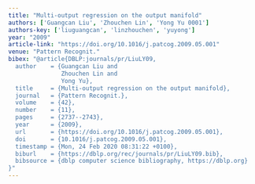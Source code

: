 ```yaml
---
title: "Multi-output regression on the output manifold"
authors: ['Guangcan Liu', 'Zhouchen Lin', 'Yong Yu 0001']
authors-key: ['liuguangcan', 'linzhouchen', 'yuyong']
year: "2009"
article-link: "https://doi.org/10.1016/j.patcog.2009.05.001"
venue: "Pattern Recognit."
bibex: "@article{DBLP:journals/pr/LiuLY09,
  author    = {Guangcan Liu and
               Zhouchen Lin and
               Yong Yu},
  title     = {Multi-output regression on the output manifold},
  journal   = {Pattern Recognit.},
  volume    = {42},
  number    = {11},
  pages     = {2737--2743},
  year      = {2009},
  url       = {https://doi.org/10.1016/j.patcog.2009.05.001},
  doi       = {10.1016/j.patcog.2009.05.001},
  timestamp = {Mon, 24 Feb 2020 08:31:22 +0100},
  biburl    = {https://dblp.org/rec/journals/pr/LiuLY09.bib},
  bibsource = {dblp computer science bibliography, https://dblp.org}
}"
---
```

